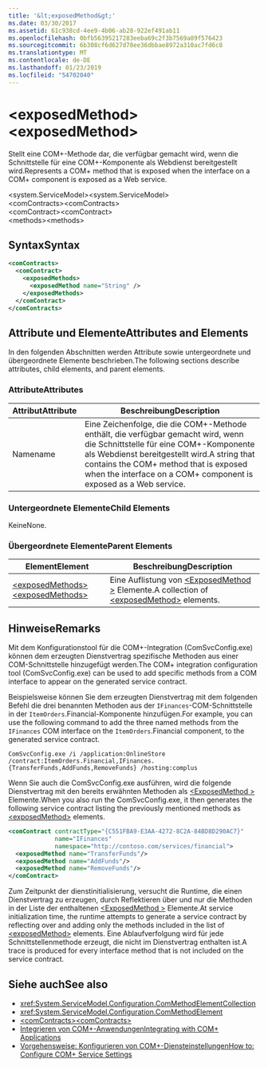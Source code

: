 ```yaml
---
title: '&lt;exposedMethod&gt;'
ms.date: 03/30/2017
ms.assetid: 61c938cd-4ee9-4b06-ab28-922ef491ab11
ms.openlocfilehash: 0bfb56395217283eeba69c2f3b7569a89f576423
ms.sourcegitcommit: 6b308cf6d627d78ee36dbbae8972a310ac7fd6c8
ms.translationtype: MT
ms.contentlocale: de-DE
ms.lasthandoff: 01/23/2019
ms.locfileid: "54702040"
---
```

# <a name="ltexposedmethodgt"></a><span data-ttu-id="2e21a-102">&lt;exposedMethod&gt;</span><span class="sxs-lookup"><span data-stu-id="2e21a-102">&lt;exposedMethod&gt;</span></span>
<span data-ttu-id="2e21a-103">Stellt eine COM+-Methode dar, die verfügbar gemacht wird, wenn die Schnittstelle für eine COM+-Komponente als Webdienst bereitgestellt wird.</span><span class="sxs-lookup"><span data-stu-id="2e21a-103">Represents a COM+ method that is exposed when the interface on a COM+ component is exposed as a Web service.</span></span>  
  
 <span data-ttu-id="2e21a-104">\<system.ServiceModel></span><span class="sxs-lookup"><span data-stu-id="2e21a-104">\<system.ServiceModel></span></span>  
<span data-ttu-id="2e21a-105">\<comContracts></span><span class="sxs-lookup"><span data-stu-id="2e21a-105">\<comContracts></span></span>  
<span data-ttu-id="2e21a-106">\<comContract></span><span class="sxs-lookup"><span data-stu-id="2e21a-106">\<comContract></span></span>  
<span data-ttu-id="2e21a-107">\<methods></span><span class="sxs-lookup"><span data-stu-id="2e21a-107">\<methods></span></span>  
  
## <a name="syntax"></a><span data-ttu-id="2e21a-108">Syntax</span><span class="sxs-lookup"><span data-stu-id="2e21a-108">Syntax</span></span>  
  
```xml  
<comContracts>
  <comContract>
    <exposedMethods>
      <exposedMethod name="String" />
    </exposedMethods>
  </comContract>
</comContracts>
```  
  
## <a name="attributes-and-elements"></a><span data-ttu-id="2e21a-109">Attribute und Elemente</span><span class="sxs-lookup"><span data-stu-id="2e21a-109">Attributes and Elements</span></span>  
 <span data-ttu-id="2e21a-110">In den folgenden Abschnitten werden Attribute sowie untergeordnete und übergeordnete Elemente beschrieben.</span><span class="sxs-lookup"><span data-stu-id="2e21a-110">The following sections describe attributes, child elements, and parent elements.</span></span>  
  
### <a name="attributes"></a><span data-ttu-id="2e21a-111">Attribute</span><span class="sxs-lookup"><span data-stu-id="2e21a-111">Attributes</span></span>  
  
|<span data-ttu-id="2e21a-112">Attribut</span><span class="sxs-lookup"><span data-stu-id="2e21a-112">Attribute</span></span>|<span data-ttu-id="2e21a-113">Beschreibung</span><span class="sxs-lookup"><span data-stu-id="2e21a-113">Description</span></span>|  
|---------------|-----------------|  
|<span data-ttu-id="2e21a-114">Name</span><span class="sxs-lookup"><span data-stu-id="2e21a-114">name</span></span>|<span data-ttu-id="2e21a-115">Eine Zeichenfolge, die die COM+-Methode enthält, die verfügbar gemacht wird, wenn die Schnittstelle für eine COM+-Komponente als Webdienst bereitgestellt wird.</span><span class="sxs-lookup"><span data-stu-id="2e21a-115">A string that contains the COM+ method that is exposed when the interface on a COM+ component is exposed as a Web service.</span></span>|  
  
### <a name="child-elements"></a><span data-ttu-id="2e21a-116">Untergeordnete Elemente</span><span class="sxs-lookup"><span data-stu-id="2e21a-116">Child Elements</span></span>  
 <span data-ttu-id="2e21a-117">Keine</span><span class="sxs-lookup"><span data-stu-id="2e21a-117">None.</span></span>  
  
### <a name="parent-elements"></a><span data-ttu-id="2e21a-118">Übergeordnete Elemente</span><span class="sxs-lookup"><span data-stu-id="2e21a-118">Parent Elements</span></span>  
  
|<span data-ttu-id="2e21a-119">Element</span><span class="sxs-lookup"><span data-stu-id="2e21a-119">Element</span></span>|<span data-ttu-id="2e21a-120">Beschreibung</span><span class="sxs-lookup"><span data-stu-id="2e21a-120">Description</span></span>|  
|-------------|-----------------|  
|[<span data-ttu-id="2e21a-121">\<exposedMethods></span><span class="sxs-lookup"><span data-stu-id="2e21a-121">\<exposedMethods></span></span>](../../../../../docs/framework/configure-apps/file-schema/wcf/exposedmethods.md)|<span data-ttu-id="2e21a-122">Eine Auflistung von [ \<ExposedMethod >](../../../../../docs/framework/configure-apps/file-schema/wcf/exposedmethod.md) Elemente.</span><span class="sxs-lookup"><span data-stu-id="2e21a-122">A collection of [\<exposedMethod>](../../../../../docs/framework/configure-apps/file-schema/wcf/exposedmethod.md) elements.</span></span>|  
  
## <a name="remarks"></a><span data-ttu-id="2e21a-123">Hinweise</span><span class="sxs-lookup"><span data-stu-id="2e21a-123">Remarks</span></span>  
 <span data-ttu-id="2e21a-124">Mit dem Konfigurationstool für die COM+-Integration (ComSvcConfig.exe) können dem erzeugten Dienstvertrag spezifische Methoden aus einer COM-Schnittstelle hinzugefügt werden.</span><span class="sxs-lookup"><span data-stu-id="2e21a-124">The COM+ integration configuration tool (ComSvcConfig.exe) can be used to add specific methods from a COM interface to appear on the generated service contract.</span></span>  
  
 <span data-ttu-id="2e21a-125">Beispielsweise können Sie dem erzeugten Dienstvertrag mit dem folgenden Befehl die drei benannten Methoden aus der `IFinances`-COM-Schnittstelle in der `ItemOrders`.Financial-Komponente hinzufügen.</span><span class="sxs-lookup"><span data-stu-id="2e21a-125">For example, you can use the following command to add the three named methods from the `IFinances` COM interface on the `ItemOrders`.Financial component, to the generated service contract.</span></span>  
  
 `ComSvcConfig.exe /i /application:OnlineStore /contract:ItemOrders.Financial,IFinances.{TransferFunds,AddFunds,RemoveFunds} /hosting:complus`  
  
 <span data-ttu-id="2e21a-126">Wenn Sie auch die ComSvcConfig.exe ausführen, wird die folgende Dienstvertrag mit den bereits erwähnten Methoden als [ \<ExposedMethod >](../../../../../docs/framework/configure-apps/file-schema/wcf/exposedmethod.md) Elemente.</span><span class="sxs-lookup"><span data-stu-id="2e21a-126">When you also run the ComSvcConfig.exe, it then generates the following service contract listing the previously mentioned methods as [\<exposedMethod>](../../../../../docs/framework/configure-apps/file-schema/wcf/exposedmethod.md) elements.</span></span>  
  
```xml  
<comContract contractType="{C551FBA9-E3AA-4272-8C2A-84BD8D290AC7}"
             name="IFinances"
             namespace="http://contoso.com/services/financial">
  <exposedMethod name="TransferFunds"/>
  <exposedMethod name="AddFunds"/>
  <exposedMethod name="RemoveFunds"/>
</comContract>
```  
  
 <span data-ttu-id="2e21a-127">Zum Zeitpunkt der dienstinitialisierung, versucht die Runtime, die einen Dienstvertrag zu erzeugen, durch Reflektieren über und nur die Methoden in der Liste der enthaltenen [ \<ExposedMethod >](../../../../../docs/framework/configure-apps/file-schema/wcf/exposedmethod.md) Elemente.</span><span class="sxs-lookup"><span data-stu-id="2e21a-127">At service initialization time, the runtime attempts to generate a service contract by reflecting over and adding only the methods included in the list of [\<exposedMethod>](../../../../../docs/framework/configure-apps/file-schema/wcf/exposedmethod.md) elements.</span></span> <span data-ttu-id="2e21a-128">Eine Ablaufverfolgung wird für jede Schnittstellenmethode erzeugt, die nicht im Dienstvertrag enthalten ist.</span><span class="sxs-lookup"><span data-stu-id="2e21a-128">A trace is produced for every interface method that is not included on the service contract.</span></span>  
  
## <a name="see-also"></a><span data-ttu-id="2e21a-129">Siehe auch</span><span class="sxs-lookup"><span data-stu-id="2e21a-129">See also</span></span>
- <xref:System.ServiceModel.Configuration.ComMethodElementCollection>
- <xref:System.ServiceModel.Configuration.ComMethodElement>
- [<span data-ttu-id="2e21a-130">\<comContracts></span><span class="sxs-lookup"><span data-stu-id="2e21a-130">\<comContracts></span></span>](../../../../../docs/framework/configure-apps/file-schema/wcf/comcontracts.md)
- [<span data-ttu-id="2e21a-131">Integrieren von COM+-Anwendungen</span><span class="sxs-lookup"><span data-stu-id="2e21a-131">Integrating with COM+ Applications</span></span>](../../../../../docs/framework/wcf/feature-details/integrating-with-com-plus-applications.md)
- [<span data-ttu-id="2e21a-132">Vorgehensweise: Konfigurieren von COM+-Diensteinstellungen</span><span class="sxs-lookup"><span data-stu-id="2e21a-132">How to: Configure COM+ Service Settings</span></span>](../../../../../docs/framework/wcf/feature-details/how-to-configure-com-service-settings.md)
